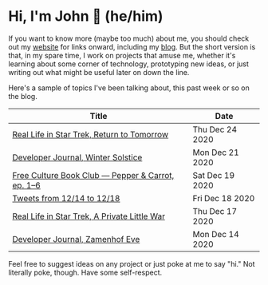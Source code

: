 # Hi, I'm John 👋 (he/him)

If you want to know more (maybe too much) about me, you should check out my [website](https://john.colagioia.net/) for links onward, including my [blog](https://john.colagioia.net/blog).  But the short version is that, in my spare time, I work on projects that amuse me, whether it's learning about some corner of technology, prototyping new ideas, or just writing out what might be useful later on down the line.

Here's a sample of topics I've been talking about, this past week or so on the blog.

|Title|Date|
|-----|-------|
|[Real Life in Star Trek, Return to Tomorrow](https://john.colagioia.net/blog/2020/12/24/return.html)|Thu Dec 24 2020|
|[Developer Journal, Winter Solstice](https://john.colagioia.net/blog/2020/12/21/solstice.html)|Mon Dec 21 2020|
|[Free Culture Book Club — Pepper &amp; Carrot, ep. 1–6](https://john.colagioia.net/blog/2020/12/19/pepper.html)|Sat Dec 19 2020|
|[Tweets from 12/14 to 12/18](https://john.colagioia.net/blog/media/2020/12/18/week.html)|Fri Dec 18 2020|
|[Real Life in Star Trek, A Private Little War](https://john.colagioia.net/blog/2020/12/17/war.html)|Thu Dec 17 2020|
|[Developer Journal, Zamenhof Eve](https://john.colagioia.net/blog/2020/12/14/zamenhof.html)|Mon Dec 14 2020|

Feel free to suggest ideas on any project or just poke at me to say "hi." Not literally poke, though. Have some self-respect.
